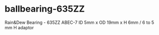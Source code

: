 # ballbearing-635ZZ
Rain&amp;Dew Bearing - 635ZZ ABEC-7  ID 5mm x OD 19mm x H 6mm / 6 to 5 mm H adaptor
